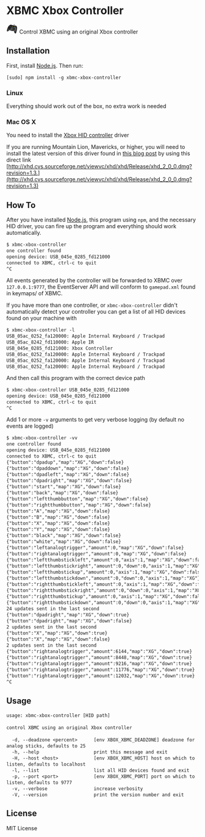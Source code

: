 XBMC Xbox Controller
====================

![icon](icon.jpg) Control XBMC using an original Xbox controller

Installation
------------

First, install [Node.js][0].  Then run:

    [sudo] npm install -g xbmc-xbox-controller

### Linux

Everything should work out of the box, no extra work is needed

### Mac OS X

You need to install the [Xbox HID controller][1] driver

If you are running Mountain Lion, Mavericks, or higher, you will
need to install the latest version of this driver found in [this
blog post][2] by using this direct link
[http://xhd.cvs.sourceforge.net/viewvc/xhd/xhd/Release/xhd_2_0_0.dmg?revision=1.3.](http://xhd.cvs.sourceforge.net/viewvc/xhd/xhd/Release/xhd_2_0_0.dmg?revision=1.3)

How To
------

After you have installed [Node.js][0], this program using `npm`, and the necessary
HID driver, you can fire up the program and everything should work automatically.

    $ xbmc-xbox-controller
    one controller found
    opening device: USB_045e_0285_fd121000
    connected to XBMC, ctrl-c to quit
    ^C

All events generated by the controller will be forwarded to XBMC over `127.0.0.1:9777`,
the EventServer API and will conform to `gamepad.xml` found in keymaps/ of XBMC.

If you have more than one controller, or `xbmc-xbox-controller` didn't automatically
detect your controller you can get a list of all HID devices found on your machine with

    $ xbmc-xbox-controller -l
    USB_05ac_0252_fa120000: Apple Internal Keyboard / Trackpad
    USB_05ac_8242_fd110000: Apple IR
    USB_045e_0285_fd121000: Xbox Controller
    USB_05ac_0252_fa120000: Apple Internal Keyboard / Trackpad
    USB_05ac_0252_fa120000: Apple Internal Keyboard / Trackpad
    USB_05ac_0252_fa120000: Apple Internal Keyboard / Trackpad

And then call this program with the correct device path

    $ xbmc-xbox-controller USB_045e_0285_fd121000
    opening device: USB_045e_0285_fd121000
    connected to XBMC, ctrl-c to quit
    ^C

Add 1 or more `-v` arguments to get very verbose logging (by default no events are logged)

    $ xbmc-xbox-controller -vv
    one controller found
    opening device: USB_045e_0285_fd121000
    connected to XBMC, ctrl-c to quit
    {"button":"dpadup","map":"XG","down":false}
    {"button":"dpaddown","map":"XG","down":false}
    {"button":"dpadleft","map":"XG","down":false}
    {"button":"dpadright","map":"XG","down":false}
    {"button":"start","map":"XG","down":false}
    {"button":"back","map":"XG","down":false}
    {"button":"leftthumbbutton","map":"XG","down":false}
    {"button":"rightthumbbutton","map":"XG","down":false}
    {"button":"A","map":"XG","down":false}
    {"button":"B","map":"XG","down":false}
    {"button":"X","map":"XG","down":false}
    {"button":"Y","map":"XG","down":false}
    {"button":"black","map":"XG","down":false}
    {"button":"white","map":"XG","down":false}
    {"button":"leftanalogtrigger","amount":0,"map":"XG","down":false}
    {"button":"rightanalogtrigger","amount":0,"map":"XG","down":false}
    {"button":"leftthumbstickleft","amount":0,"axis":1,"map":"XG","down":false}
    {"button":"leftthumbstickright","amount":0,"down":0,"axis":1,"map":"XG"}
    {"button":"leftthumbstickup","amount":0,"axis":1,"map":"XG","down":false}
    {"button":"leftthumbstickdown","amount":0,"down":0,"axis":1,"map":"XG"}
    {"button":"rightthumbstickleft","amount":0,"axis":1,"map":"XG","down":false}
    {"button":"rightthumbstickright","amount":0,"down":0,"axis":1,"map":"XG"}
    {"button":"rightthumbstickup","amount":0,"axis":1,"map":"XG","down":false}
    {"button":"rightthumbstickdown","amount":0,"down":0,"axis":1,"map":"XG"}
    24 updates sent in the last second
    {"button":"dpadright","map":"XG","down":true}
    {"button":"dpadright","map":"XG","down":false}
    2 updates sent in the last second
    {"button":"X","map":"XG","down":true}
    {"button":"X","map":"XG","down":false}
    2 updates sent in the last second
    {"button":"rightanalogtrigger","amount":6144,"map":"XG","down":true}
    {"button":"rightanalogtrigger","amount":8448,"map":"XG","down":true}
    {"button":"rightanalogtrigger","amount":9216,"map":"XG","down":true}
    {"button":"rightanalogtrigger","amount":11776,"map":"XG","down":true}
    {"button":"rightanalogtrigger","amount":12032,"map":"XG","down":true}
    ^C

Usage
-----

    usage: xbmc-xbox-controller [HID path]

    control XBMC using an original Xbox controller

      -d, --deadzone <percent>      [env XBOX_XBMC_DEADZONE] deadzone for analog sticks, defaults to 25
      -h, --help                    print this message and exit
      -H, --host <host>             [env XBOX_XBMC_HOST] host on which to listen, defaults to localhost
      -l, --list                    list all HID devices found and exit
      -p, --port <port>             [env XBOX_XBMC_PORT] port on which to listen, defaults to 9777
      -v, --verbose                 increase verbosity
      -V, --version                 print the version number and exit

License
-------

MIT License

[0]: http://nodejs.org
[1]: http://xhd.sourceforge.net/
[2]: http://macman860.wordpress.com/2013/05/03/xbox-driver-for-mac-os-x-lion/
